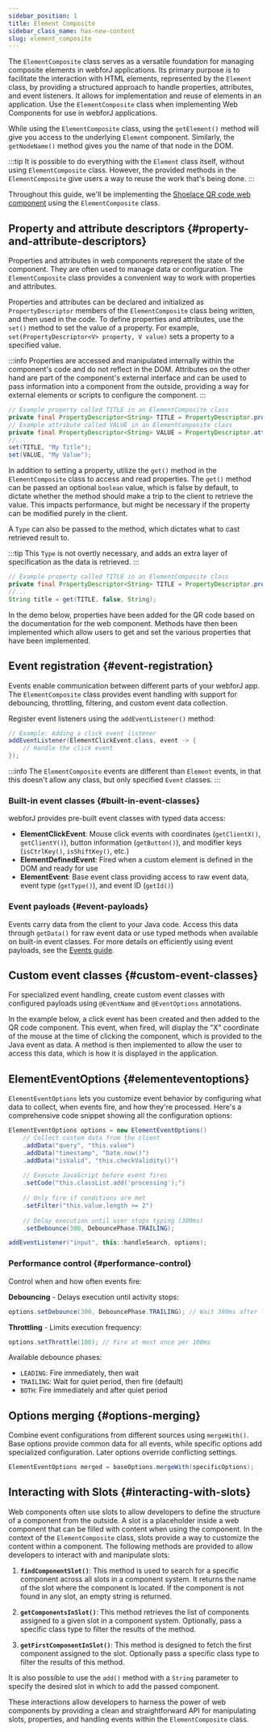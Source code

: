 ```yaml
---
sidebar_position: 1
title: Element Composite
sidebar_class_name: has-new-content
slug: element_composite
---
```


<DocChip chip='since' label='23.06' />
<JavadocLink type="foundation" location="com/webforj/component/element/ElementComposite" top='true'/>

The `ElementComposite` class serves as a versatile foundation for managing composite elements in webforJ applications. Its primary purpose is to facilitate the interaction with HTML elements, represented by the `Element` class, by providing a structured approach to handle properties, attributes, and event listeners. It allows for implementation and reuse of elements in an application. Use the `ElementComposite` class when implementing Web Components for use in webforJ applications.

While using the `ElementComposite` class, using the `getElement()` method will give you access to the underlying `Element` component. Similarly, the `getNodeName()` method gives you the name of that node in the DOM. 

:::tip
It is possible to do everything with the `Element` class itself, without using `ElementComposite` class. However, the provided methods in the `ElementComposite` give users a way to reuse the work that's being done. 
:::

Throughout this guide, we'll be implementing the [Shoelace QR code web component](https://shoelace.style/components/qr-code) using the `ElementComposite` class.

<ComponentDemo 
path='/webforj/qrdemo?' 
javaE='https://raw.githubusercontent.com/webforj/webforj-documentation/refs/heads/main/src/main/java/com/webforj/samples/views/elementcomposite/QRDemoView.java'
height='175px'
/>

## Property and attribute descriptors {#property-and-attribute-descriptors}

Properties and attributes in web components represent the state of the component. They are often used to manage data or configuration. The `ElementComposite` class provides a convenient way to work with properties and attributes.

Properties and attributes can be declared and initialized as `PropertyDescriptor` members of the `ElementComposite` class being written, and then used in the code. To define properties and attributes, use the `set()` method to set the value of a property. For example, `set(PropertyDescriptor<V> property, V value)` sets a property to a specified value. 

:::info
Properties are accessed and manipulated internally within the component's code and do not reflect in the DOM. Attributes on the other hand are part of the component's external interface and can be used to pass information into a component from the outside, providing a way for external elements or scripts to configure the component.
:::

```java
// Example property called TITLE in an ElementComposite class
private final PropertyDescriptor<String> TITLE = PropertyDescriptor.property("title", "");
// Example attribute called VALUE in an ElementComposite class
private final PropertyDescriptor<String> VALUE = PropertyDescriptor.attribute("value", "");
//...
set(TITLE, "My Title");
set(VALUE, "My Value");
```

In addition to setting a property, utilize the `get()` method in the `ElementComposite` class to access and read properties. The `get()` method can be passed an optional `boolean` value, which is false by default, to dictate whether the method should make a trip to the client to retrieve the value. This impacts performance, but might be necessary if the property can be modified purely in the client. 

A `Type` can also be passed to the method, which dictates what to cast retrieved result to.

:::tip
This `Type` is not overtly necessary, and adds an extra layer of specification as the data is retrieved.
:::

```java
// Example property called TITLE in an ElementComposite class
private final PropertyDescriptor<String> TITLE = PropertyDescriptor.property("title", "");
//...
String title = get(TITLE, false, String);
```

In the demo below, properties have been added for the QR code based on the documentation for the web component. Methods have then been implemented which allow users to get and set the various properties that have been implemented.

<ComponentDemo 
path='/webforj/qrproperties?' 
javaE='https://raw.githubusercontent.com/webforj/webforj-documentation/refs/heads/main/src/main/java/com/webforj/samples/views/elementcomposite/QRPropertiesView.java'
height='250px'
/>

## Event registration {#event-registration}

Events enable communication between different parts of your webforJ app. The `ElementComposite` class provides event handling with support for debouncing, throttling, filtering, and custom event data collection.

Register event listeners using the `addEventListener()` method:

```java
// Example: Adding a click event listener
addEventListener(ElementClickEvent.class, event -> {
    // Handle the click event
});
```

:::info
The `ElementComposite` events are different than `Element` events, in that this doesn't allow any class, but only specified `Event` classes.
:::

### Built-in event classes {#built-in-event-classes}

webforJ provides pre-built event classes with typed data access:

- **ElementClickEvent**: Mouse click events with coordinates (`getClientX()`, `getClientY()`), button information (`getButton()`), and modifier keys (`isCtrlKey()`, `isShiftKey()`, etc.)
- **ElementDefinedEvent**: Fired when a custom element is defined in the DOM and ready for use
- **ElementEvent**: Base event class providing access to raw event data, event type (`getType()`), and event ID (`getId()`)

### Event payloads {#event-payloads}

Events carry data from the client to your Java code. Access this data through `getData()` for raw event data or use typed methods when available on built-in event classes. For more details on efficiently using event payloads, see the [Events guide](../building-ui/events).

## Custom event classes {#custom-event-classes}

For specialized event handling, create custom event classes with configured payloads using `@EventName` and `@EventOptions` annotations.

In the example below, a click event has been created and then added to the QR code component. This event, when fired, will display the "X" coordinate of the mouse at the time of clicking the component, which is provided to the Java event as data. A method is then implemented to allow the user to access this data, which is how it is displayed in the application.

<ComponentDemo 
path='/webforj/qrevent?' 
javaE='https://raw.githubusercontent.com/webforj/webforj-documentation/refs/heads/main/src/main/java/com/webforj/samples/views/elementcomposite/QREventView.java'
height='300px'
/>

## ElementEventOptions {#elementeventoptions}

`ElementEventOptions` lets you customize event behavior by configuring what data to collect, when events fire, and how they're processed. Here's a comprehensive code snippet showing all the configuration options:

```java
ElementEventOptions options = new ElementEventOptions()
    // Collect custom data from the client
    .addData("query", "this.value")
    .addData("timestamp", "Date.now()")
    .addData("isValid", "this.checkValidity()")
    
    // Execute JavaScript before event fires
    .setCode("this.classList.add('processing');")
    
    // Only fire if conditions are met
    .setFilter("this.value.length >= 2")
    
    // Delay execution until user stops typing (300ms)
    .setDebounce(300, DebouncePhase.TRAILING);

addEventListener("input", this::handleSearch, options);
```

### Performance control {#performance-control}

Control when and how often events fire:

**Debouncing** - Delays execution until activity stops:

```java
options.setDebounce(300, DebouncePhase.TRAILING); // Wait 300ms after last event
```

**Throttling** - Limits execution frequency:

```java
options.setThrottle(100); // Fire at most once per 100ms
```

Available debounce phases:

- `LEADING`: Fire immediately, then wait
- `TRAILING`: Wait for quiet period, then fire (default)
- `BOTH`: Fire immediately and after quiet period

## Options merging {#options-merging}

Combine event configurations from different sources using `mergeWith()`. Base options provide common data for all events, while specific options add specialized configuration. Later options override conflicting settings.

```java
ElementEventOptions merged = baseOptions.mergeWith(specificOptions);
```

## Interacting with Slots {#interacting-with-slots}

Web components often use slots to allow developers to define the structure of a component from the outside. A slot is a placeholder inside a web component that can be filled with content when using the component. In the context of the `ElementComposite` class, slots provide a way to customize the content within a component. The following methods are provided to allow developers to interact with and manipulate slots:

1. **`findComponentSlot()`**: This method is used to search for a specific component across all slots in a component system. It returns the name of the slot where the component is located. If the component is not found in any slot, an empty string is returned.

2. **`getComponentsInSlot()`**: This method retrieves the list of components assigned to a given slot in a component system. Optionally, pass a specific class type to filter the results of the method.

3. **`getFirstComponentInSlot()`**: This method is designed to fetch the first component assigned to the slot. Optionally pass a specific class type to filter the results of this method.

It is also possible to use the `add()` method with a `String` parameter to specify the desired slot in which to add the passed component.

These interactions allow developers to harness the power of web components by providing a clean and straightforward API for manipulating slots, properties, and handling events within the `ElementComposite` class.